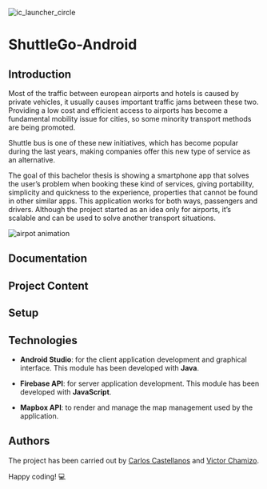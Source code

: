 ![ic_launcher_circle](https://user-images.githubusercontent.com/32466953/69854101-87b72380-1288-11ea-8de2-9964440e1179.png)

# ShuttleGo-Android

## Introduction
Most of the traffic between european airports and hotels is caused by private vehicles, it usually causes important traffic jams between these two. Providing a low cost and efficient access to airports has become a fundamental mobility issue for cities, so some minority transport methods are being promoted.

Shuttle bus is one of these new initiatives, which has become popular during the last years, making companies offer this new type of service as an alternative.

The goal of this bachelor thesis is showing a smartphone app that solves the user’s problem when booking these kind of services, giving portability, simplicity and quickness to the experience, properties that cannot be found in other similar apps. This application works for both ways, passengers and drivers. Although the project started as an idea only for airports, it’s scalable and can be used to solve another transport situations.

![airpot animation](https://i.pinimg.com/originals/38/07/cd/3807cdf23c778c8789dbc7e723cae490.gif)

## Documentation

## Project Content

## Setup

## Technologies
  - **Android Studio**: for the client application development and graphical interface. This module has been 
    developed with **Java**.
    
  - **Firebase API**: for server application development. This module has been developed with **JavaScript**.
  
  - **Mapbox API**: to render and manage the map management used by the application.

## Authors
The project has been carried out by [Carlos Castellanos](https://github.com/carlosCharlie) and [Victor Chamizo](https://github.com/vctorChamizo).

Happy coding! 💻
